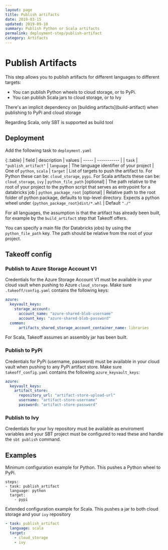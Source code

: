```yaml
---
layout: page
title: Publish artifacts
date: 2019-03-15
updated: 2019-09-10
summary: Publish Python or Scala artifacts
permalink: deployment-step/publish-artifact
category: Artifacts
---
```


# Publish Artifacts

This step allows you to publish artifacts for different languages to different targets:
- You can publish Python wheels to cloud storage, or to PyPi.
- You can publish Scala jars to cloud storage, or to Ivy

<p class='note warning'>
  There's an implicit dependency on [building artifacts](build-artifact) when publishing to PyPi and cloud storage
</p>

<p class='note warning'>
  Regarding Scala, only SBT is supported as build tool
</p>

## Deployment
Add the following task to ``deployment.yaml``

{:.table}
| field | description | values
| ----- | ----------- |
| `task` | `"publish_artifact"`
| `language` | The language identifier of your project | One of `python`, `scala`
| `target` | List of targets to push the artifact to. For Python these can be: `cloud_storage`, `pypi`. For Scala artifacts these can be: `cloud_storage`, `ivy`
| `python_file_path` [optional] | The path relative to the root of your project to the python script that serves as entrypoint for a databricks job 
| `python_package_root` [optional] | Relative path to the root folder of python package, defaults to top-level directory. Expects a python wheel under `{python_package_root}dist/*.whl` | Default `"./"`

For all languages, the assumption is that the artifact has already been built, for example by the `build_artifact` step that Takeoff offers.

You can specify a main file (for Databricks jobs) by using the `python_file_path` key.
The path should be relative from the root of your project.

## Takeoff config

### Publish to Azure Storage Account V1
Credentials for the Azure Storage Account V1 must be available in your cloud vault when pushing to Azure `cloud_storage`.
Make sure `.takeoff/config.yaml` contains the following keys:

```yaml
azure:
  keyvault_keys:
    storage_account:
      account_name: "azure-shared-blob-username"
      account_key: "azure-shared-blob-password"
  common:
      artifacts_shared_storage_account_container_name: libraries
```

<p class='note warning'>
  For Scala, Takeoff assumes an assembly jar has been built.
</p>


### Publish to PyPi
Credentials for PyPi (username, password) must be available in your cloud vault when pushing to any PyPi artifact store. 
Make sure `takeoff_config.yaml` contains the following `azure_keyvault_keys`:
```yaml
azure:
  keyvault_keys:
    artifact_store:
      repository_url: "artifact-store-upload-url"
      username: "artifact-store-username"
      password: "artifact-store-password"
```

### Publish to Ivy
Credentials for your Ivy repository must be available as enviroment variables and your SBT project must be configured to read these and handle the `sbt publish` command.

## Examples

Minimum configuration example for Python. This pushes a Python wheel to PyPi.
```
steps:
- task: publish_artifact
  language: python
  target:
    - pypi
```

Extended configuration example for Scala. This pushes a jar to both cloud storage and your `ivy` repository
```yaml
- task: publish_artifact
  language: scala
  target:
    - cloud_storage
    - ivy
```
